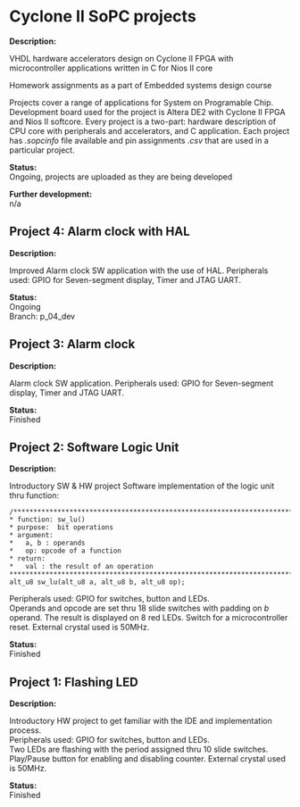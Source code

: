 # Cyclone II SoPC projects

**Description:**

VHDL hardware accelerators design on Cyclone II FPGA with microcontroller applications written in C for Nios II core  

Homework assignments as a part of Embedded systems design course  

Projects cover a range of applications for System on Programable Chip. Development board used for the project is Altera DE2 with Cyclone II FPGA and Nios II softcore. Every project is a two-part: hardware description of CPU core with peripherals and accelerators, and C application. Each project has *.sopcinfo* file available and pin assignments *.csv* that are used in a particular project.

**Status:**   
Ongoing, projects are uploaded as they are being developed  

**Further development:**  
n/a  

## **Project 4: Alarm clock with HAL**

**Description:**  

Improved Alarm clock SW application with the use of HAL. Peripherals used: GPIO for Seven-segment display, Timer and JTAG UART. 

**Status:**   
Ongoing  
Branch: p_04_dev  


## **Project 3: Alarm clock**

**Description:**  

Alarm clock SW application. Peripherals used: GPIO for Seven-segment display, Timer and JTAG UART. 

**Status:**   
Finished


## **Project 2: Software Logic Unit**

**Description:**  

Introductory SW & HW project
Software implementation of the logic unit thru function:  

    /***********************************************************************
    * function: sw_lu()
    * purpose:  bit operations
    * argument:
    *   a, b : operands
    *   op: opcode of a function
    * return:
    *   val : the result of an operation
    ***********************************************************************/
    alt_u8 sw_lu(alt_u8 a, alt_u8 b, alt_u8 op);  
        
Peripherals used: GPIO for switches, button and LEDs.  
Operands and opcode are set thru 18 slide switches with padding on *b* operand. The result is displayed on 8 red LEDs. Switch for a microcontroller reset. External crystal used is 50MHz.  

**Status:**   
Finished

## **Project 1: Flashing LED**

**Description:**  

Introductory HW project to get familiar with the IDE and implementation process.  
Peripherals used: GPIO for switches, button and LEDs.  
Two LEDs are flashing with the period assigned thru 10 slide switches. Play/Pause button for enabling and disabling counter. External crystal used is 50MHz.  

**Status:**   
Finished
